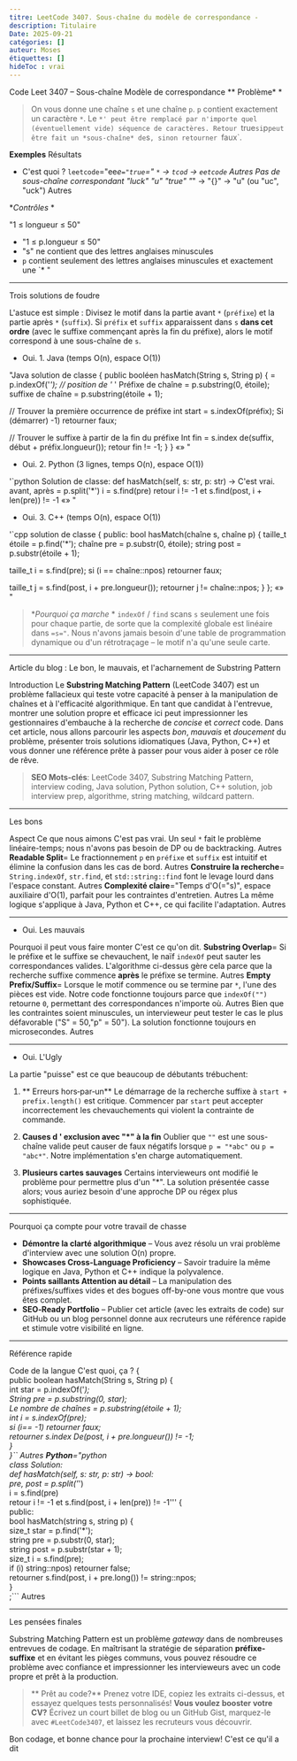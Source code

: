```yaml
---
titre: LeetCode 3407. Sous-chaîne du modèle de correspondance -
description: Titulaire
Date: 2025-09-21
catégories: []
auteur: Moses
étiquettes: []
hideToc : vrai
---
```

Code Leet 3407 – Sous-chaîne Modèle de correspondance
** Problème* *
> On vous donne une chaîne `s` et une chaîne `p`.
> `p` contient exactement un caractère `*`. Le `*' peut être remplacé par n'importe quel
> (éventuellement vide) séquence de caractères.
> Retour `true` si `p` peut être fait un *sous-chaîne* de `s`, sinon retourner `faux`.

**Exemples**
Résultats
- C'est quoi ?
`leetcode`="ee*e`="true`=" `*` → `tcod` → `eetcode` Autres
Pas de sous-chaîne correspondant
"luck" "u" "true" "*" → "{}" → "u" (ou "uc", "uck") Autres

**Contrôles* *

"1 ≤ longueur ≤ 50"
- "1 ≤ p.longueur ≤ 50"
- "s" ne contient que des lettres anglaises minuscules
- `p` contient seulement des lettres anglaises minuscules et exactement une `* "

---

Trois solutions de foudre

L'astuce est simple :
Divisez le motif dans la partie avant `*` (`préfixe`) et la partie après `*` (`suffix`).
Si `préfix` et `suffix` apparaissent dans `s` **dans cet ordre** (avec le suffixe commençant après la fin du préfixe), alors le motif correspond à une sous-chaîne de `s`.

- Oui. 1. Java (temps O(n), espace O(1))

"Java
solution de classe {
public booléen hasMatch(String s, String p) {
= p.indexOf('*'); // position de '* '
Préfixe de chaîne = p.substring(0, étoile);
suffixe de chaîne = p.substring(étoile + 1);

// Trouver la première occurrence de préfixe
int start = s.indexOf(préfix);
Si (démarrer) -1) retourner faux;

// Trouver le suffixe à partir de la fin du préfixe
Int fin = s.index de(suffix, début + préfix.longueur());
retour fin != -1;
}
}
«» "

- Oui. 2. Python (3 lignes, temps O(n), espace O(1))

'`python
Solution de classe:
def hasMatch(self, s: str, p: str) -> C'est vrai.
avant, après = p.split('*')
i = s.find(pre)
retour i != -1 et s.find(post, i + len(pre)) != -1
«» "

- Oui. 3. C++ (temps O(n), espace O(1))

'`cpp
solution de classe {
public:
bool hasMatch(chaîne s, chaîne p) {
taille_t étoile = p.find('*');
chaîne pre = p.substr(0, étoile);
string post = p.substr(étoile + 1);

taille_t i = s.find(pre);
si (i == chaîne::npos) retourner faux;

taille_t j = s.find(post, i + pre.longueur());
retourner j != chaîne::npos;
}
};
«» "

> **Pourquoi ça marche* *
> `indexOf` / `find` scans `s` seulement une fois pour chaque partie, de sorte que la complexité globale est linéaire dans `=s="`.
> Nous n'avons jamais besoin d'une table de programmation dynamique ou d'un rétrotraçage – le motif n'a qu'une seule carte.

---

Article du blog : Le bon, le mauvais, et l'acharnement de Substring Pattern

Introduction
Le **Substring Matching Pattern** (LeetCode 3407) est un problème fallacieux qui teste votre capacité à penser à la manipulation de chaînes et à l'efficacité algorithmique. En tant que candidat à l'entrevue, montrer une solution propre et efficace ici peut impressionner les gestionnaires d'embauche à la recherche de *concise* et *correct* code. Dans cet article, nous allons parcourir les aspects *bon*, *mauvais* et *doucement* du problème, présenter trois solutions idiomatiques (Java, Python, C++) et vous donner une référence prête à passer pour vous aider à poser ce rôle de rêve.

> **SEO Mots-clés**: LeetCode 3407, Substring Matching Pattern, interview coding, Java solution, Python solution, C++ solution, job interview prep, algorithme, string matching, wildcard pattern.

---

Les bons

Aspect Ce que nous aimons
C'est pas vrai.
Un seul `*` fait le problème linéaire-temps; nous n'avons pas besoin de DP ou de backtracking. Autres
**Readable Split**= Le fractionnement `p` en `préfixe` et `suffix` est intuitif et élimine la confusion dans les cas de bord. Autres
**Construire la recherche**= `String.indexOf`, `str.find`, et `std::string::find` font le levage lourd dans l'espace constant. Autres
**Complexité claire**="Temps d'O(="s)", espace auxiliaire d'O(1), parfait pour les contraintes d'entretien. Autres
La même logique s'applique à Java, Python et C++, ce qui facilite l'adaptation. Autres

---

- Oui. Les mauvais

Pourquoi il peut vous faire monter
C'est ce qu'on dit.
**Substring Overlap**= Si le préfixe et le suffixe se chevauchent, le naïf `indexOf` peut sauter les correspondances valides. L'algorithme ci-dessus gère cela parce que la recherche suffixe commence **après** le préfixe se termine. Autres
**Empty Prefix/Suffix**= Lorsque le motif commence ou se termine par `*`, l'une des pièces est vide. Notre code fonctionne toujours parce que `indexOf("")` retourne `0`, permettant des correspondances n'importe où. Autres
Bien que les contraintes soient minuscules, un intervieweur peut tester le cas le plus défavorable ("S" = 50,"p" = 50"). La solution fonctionne toujours en microsecondes. Autres

---

- Oui. L'Ugly

La partie "puisse" est ce que beaucoup de débutants trébuchent:

1. ** Erreurs hors‐par‐un**
Le démarrage de la recherche suffixe à `start + prefix.length()` est critique. Commencer par `start` peut accepter incorrectement les chevauchements qui violent la contrainte de commande.

2. **Causes d ' exclusion avec "*" à la fin**
Oublier que `""` est une sous-chaîne valide peut causer de faux négatifs lorsque `p = "*abc"` ou `p = "abc*"`. Notre implémentation s'en charge automatiquement.

3. **Plusieurs cartes sauvages**
Certains intervieweurs ont modifié le problème pour permettre plus d'un "*". La solution présentée casse alors; vous auriez besoin d'une approche DP ou régex plus sophistiquée.

---

Pourquoi ça compte pour votre travail de chasse

- **Démontre la clarté algorithmique** – Vous avez résolu un vrai problème d'interview avec une solution O(n) propre.
- **Showcases Cross-Language Proficiency** – Savoir traduire la même logique en Java, Python et C++ indique la polyvalence.
- **Points saillants Attention au détail** – La manipulation des préfixes/suffixes vides et des bogues off-by-one vous montre que vous êtes complet.
- **SEO‐Ready Portfolio** – Publier cet article (avec les extraits de code) sur GitHub ou un blog personnel donne aux recruteurs une référence rapide et stimule votre visibilité en ligne.

---

Référence rapide

Code de la langue
C'est quoi, ça ?
{<br> public boolean hasMatch(String s, String p) {<br> int star = p.indexOf('*);<br> String pre = p.substring(0, star);<br> Le nombre de chaînes = p.substring(étoile + 1);<br> int i = s.indexOf(pre);<br> si (i== -1) retourner faux;<br> retourner s.index De(post, i + pre.longueur()) != -1;<br> }<br>}`` Autres
**Python**="python<br>class Solution:<br> def hasMatch(self, s: str, p: str) -> bool:<br> pre, post = p.split('*')<br> i = s.find(pre)<br> retour i != -1 et s.find(post, i + len(pre)) != -1'''
{<br>public:<br> bool hasMatch(string s, string p) {<br> size_t star = p.find('*');<br> string pre = p.substr(0, star);<br> string post = p.substr(star + 1);<br> size_t i = s.find(pre);<br> if (i) string::npos) retourner false;<br> retourner s.find(post, i + pre.long()) != string::npos;<br> }<br>;``` Autres

---

Les pensées finales

Substring Matching Pattern est un problème *gateway* dans de nombreuses entrevues de codage.
En maîtrisant la stratégie de séparation **préfixe-suffixe** et en évitant les pièges communs, vous pouvez résoudre ce problème avec confiance et impressionner les intervieweurs avec un code propre et prêt à la production.

> ** Prêt au code?** Prenez votre IDE, copiez les extraits ci-dessus, et essayez quelques tests personnalisés!
> **Vous voulez booster votre CV?** Écrivez un court billet de blog ou un GitHub Gist, marquez-le avec `#LeetCode3407`, et laissez les recruteurs vous découvrir.

Bon codage, et bonne chance pour la prochaine interview! C'est ce qu'il a dit